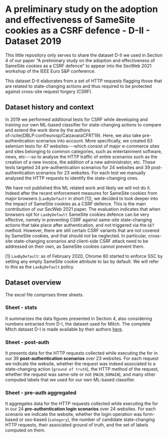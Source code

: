 # A preliminary study on the adoption and effectiveness of SameSite cookies as a CSRF defence - D-II - Dataset 2019 
This little repository only serves to share the dataset D-II we used in Section 4 of our paper "A preliminary study on the adoption and effectiveness of SameSite cookies as a CSRF defence" to appear into the SecWeb 2021 workshop of the IEEE Euro S&P conference.

This dataset D-II elaborates from a set of HTTP requests flagging those that are related to state-changing actions and thus required to be protected against cross-site request forgery (CSRF). 

## Dataset history and context

In 2019 we performed additional tests for CSRF while developing and training our own ML-based classifier for state-changing actions to compare and extend the work done by the authors of~\cite{DBLP:conf/eurosp/CalzavaraCFRT19}. Here, we also take pre-authentication scenarios into account. More specifically, we created 63 selenium tests for 47 websites---which consist of major e-commerce sites and sites belonging to common categories, such as entertainment software, news, etc---so to analyse the HTTP traffic of entire scenarios such as the creation of a new invoice, the addition of a new administrator, etc. These tests targeted 24 pre-authentication scenarios for 24 websites and 39 post-authentication scenarios for 23 websites. For each test we manually analysed the HTTP requests to identify the state-changing ones.

We have not published this ML related work and likely we will not do it. Indeed after the recent enforcement measures for SameSite cookies from major browsers (`LaxByDefault` in short [1]), we decided to look deeper into the impact of SameSite cookies as a CSRF defence. This is the main contribution of our SecWeb 2021 paper. The evaluation indicates that when browsers opt for `LaxByDefault` SameSite cookies defence can be very effective, namely in preventing CSRF against same-site state-changing actions that take place after authentication, and not triggered via the `GET` method. However, there are still certain CSRF variants that are not covered by SameSite cookies, and that should not be neglected. In particular, cross-site state-changing scenarios and client-side CSRF attack need to be addressed on their own, as SameSite cookies cannot prevent them. 

[1] `LaxByDefault`: as of February 2020, Chrome 80 started to enforce SSC by setting any empty SameSite cookie attribute to lax by default. We will refer to this as the `LaxByDefault` policy.

## Dataset overview

The excel file comprises three sheets.  

### Sheet - stats

It summarizes the data figures presented in Section 4, also considering numbers extracted from D-I, the dataset used for Mitch. The complete Mitch dataset D-I is made available by their authors [here]( https://github.com/alviser/mitch). 

### Sheet - post-auth

It presents data for the HTTP requests collected while executing the for in our 39 __post-authentication scenarios__ over 23 websites. For each request we indicate the website, whether the request was indeed associated to a state-changing action (`ground of truth`), the HTTP method of the request, whether the request was same-site or not (`MAIN_DOMAIN`), and many other computed labels that we used for our own ML-based classifier. 

### Sheet - pre-auth aggregated

It aggregates data for the HTTP requests collected while executing the for in our 24 __pre-authentication login scenarios__ over 24 websites. For each scenario we indicate the website, whether the login operation was form-based or sso-based (`category`), the number of candidate state-changing HTTP requests, their associated ground of truth, and the set of labels computed on them. 

